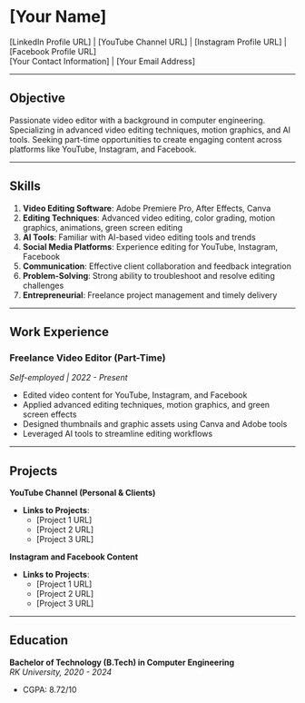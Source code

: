 # [Your Name]
[LinkedIn Profile URL] | [YouTube Channel URL] | [Instagram Profile URL] | [Facebook Profile URL]  
[Your Contact Information] | [Your Email Address]

---

## Objective
Passionate video editor with a background in computer engineering. Specializing in advanced video editing techniques, motion graphics, and AI tools. Seeking part-time opportunities to create engaging content across platforms like YouTube, Instagram, and Facebook.

---

## Skills
1. **Video Editing Software**: Adobe Premiere Pro, After Effects, Canva
2. **Editing Techniques**: Advanced video editing, color grading, motion graphics, animations, green screen editing
3. **AI Tools**: Familiar with AI-based video editing tools and trends
4. **Social Media Platforms**: Experience editing for YouTube, Instagram, Facebook
5. **Communication**: Effective client collaboration and feedback integration
6. **Problem-Solving**: Strong ability to troubleshoot and resolve editing challenges
7. **Entrepreneurial**: Freelance project management and timely delivery

---

## Work Experience

### Freelance Video Editor (Part-Time)  
*Self-employed | 2022 - Present*  
- Edited video content for YouTube, Instagram, and Facebook
- Applied advanced editing techniques, motion graphics, and green screen effects
- Designed thumbnails and graphic assets using Canva and Adobe tools
- Leveraged AI tools to streamline editing workflows

---

## Projects

**YouTube Channel (Personal & Clients)**  
- **Links to Projects**:  
  - [Project 1 URL]  
  - [Project 2 URL]  
  - [Project 3 URL]  

**Instagram and Facebook Content**  
- **Links to Projects**:  
  - [Project 1 URL]  
  - [Project 2 URL]  
  - [Project 3 URL]  

---

## Education

**Bachelor of Technology (B.Tech) in Computer Engineering**  
*RK University, 2020 - 2024*  
- CGPA: 8.72/10  
